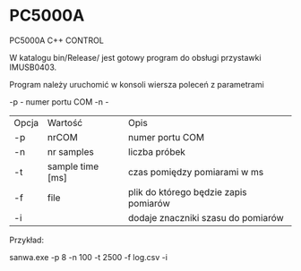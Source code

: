 # PC5000A
PC5000A C++ CONTROL


W katalogu bin/Release/ jest gotowy program do obsługi przystawki IMUSB0403.

Program należy uruchomić w konsoli wiersza poleceń z parametrami

-p - numer portu COM
-n - 
<table>
<tr><td>Opcja</td><td>Wartość</td><td>Opis</td></tr>
<tr><td>-p</td><td>nrCOM</td><td>numer portu COM</td></tr>
<tr><td>-n</td><td>nr samples</td><td>liczba próbek</td></tr>
<tr><td>-t</td><td>sample time [ms]</td><td>czas pomiędzy pomiarami w ms</td></tr>
<tr><td>-f</td><td>file</td><td>plik do którego będzie zapis pomiarów</td></tr>
<tr><td>-i</td><td></td><td>dodaje znaczniki szasu do pomiarów</td></tr>
</table>

Przykład:

sanwa.exe -p 8 -n 100 -t 2500 -f log.csv -i
